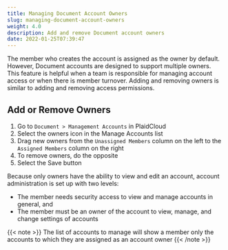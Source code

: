 ```yaml
---
title: Managing Document Account Owners
slug: managing-document-account-owners
weight: 4.0
description: Add and remove Document account owners
date: 2022-01-25T07:39:47
---
```



The member who creates the account is assigned as the owner by default. However, Document accounts are designed to support multiple owners. This feature is helpful when a team is responsible for managing account access or when there is member turnover. Adding and removing owners is similar to adding and removing access permissions.

## Add or Remove Owners

1. Go to `Document > Management Accounts` in PlaidCloud
2. Select the owners icon in the Manage Accounts list
3. Drag new owners from the `Unassigned Members` column on the left to the `Assigned Members` column on the right
4. To remove owners, do the opposite
5. Select the Save button

Because only owners have the ability to view and edit an account, account administration is set up with two levels:

* The member needs security access to view and manage accounts in general, and
* The member must be an owner of the account to view, manage, and change settings of accounts

{{< note >}}
The list of accounts to manage will show a member only the accounts to which they are assigned as an account owner
{{< /note >}}
